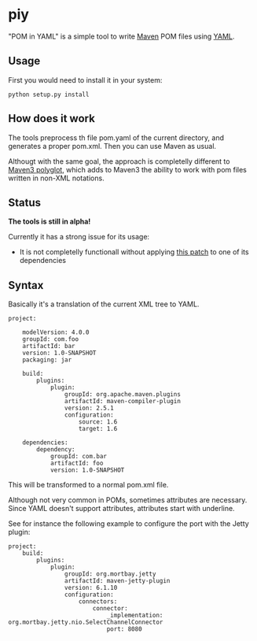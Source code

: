# piy


"POM in YAML" is a simple tool to write [Maven](http://maven.apache.org) POM files using [YAML](http://www.yaml.org/).

## Usage

First you would need to install it in your system:

    python setup.py install

## How does it work

The tools preprocess th file pom.yaml of the current directory, and generates a proper pom.xml. Then you can use Maven as usual.

Althougt with the same goal, the approach is completelly different to [Maven3 polyglot](http://polyglot.sonatype.org/), which adds to Maven3 the ability to work with pom files written in non-XML notations. 

## Status

**The tools is still in alpha!**

Currently it has a strong issue for its usage:

 * It is not completelly functionall without applying [this patch](http://www.yaml.org/) to one of its dependencies

## Syntax

Basically it's a translation of the current XML tree to YAML.

    project:

        modelVersion: 4.0.0
        groupId: com.foo
        artifactId: bar
        version: 1.0-SNAPSHOT
        packaging: jar

        build:
            plugins:
                plugin:
                    groupId: org.apache.maven.plugins
                    artifactId: maven-compiler-plugin
                    version: 2.5.1                
                    configuration:
                        source: 1.6
                        target: 1.6

        dependencies:
            dependency:
                groupId: com.bar
                artifactId: foo
                version: 1.0-SNAPSHOT

This will be transformed to a normal pom.xml file.

Although not very common in POMs, sometimes attributes are necessary. Since YAML doesn't support attributes, attributes start with underline.

See for instance the following example to configure the port with the Jetty plugin:

    project:
        build:
            plugins:
                plugin:
                    groupId: org.mortbay.jetty
                    artifactId: maven-jetty-plugin
                    version: 6.1.10
                    configuration:
                        connectors:
                            connector:
                                _implementation: org.mortbay.jetty.nio.SelectChannelConnector
                                port: 8080

